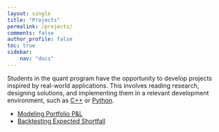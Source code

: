 ```yaml
---
layout: single
title: "Projects"
permalink: /projects/
comments: false
author_profile: false
toc: true
sidebar:
    nav: "docs"
---
```

Students in the quant program have the opportunity to develop projects inspired by real-world applications. This involves reading research, designing solutions, and implementing them in a relevant development environment, such as [C++](https://pbenson.github.io/cpp/index.html) or [Python](https://pbenson.github.io/python/index.html).

- [Modeling Portfolio P&L](https://dlu-umich.github.io/friday-workshop/portfolio_modeling.html)
- [Backtesting Expected Shortfall](https://dlu-umich.github.io/friday-workshop/backtesting_expected_shortfall.html)